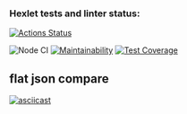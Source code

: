 ### Hexlet tests and linter status:
[![Actions Status](https://github.com/ava239/frontend-project-lvl2/workflows/hexlet-check/badge.svg)](https://github.com/ava239/frontend-project-lvl2/actions)

![Node CI](https://github.com/ava239/frontend-project-lvl2/workflows/Node%20CI/badge.svg)
[![Maintainability](https://api.codeclimate.com/v1/badges/4fed7f6572ae0a06f540/maintainability)](https://codeclimate.com/github/ava239/frontend-project-lvl2/maintainability)
[![Test Coverage](https://api.codeclimate.com/v1/badges/4fed7f6572ae0a06f540/test_coverage)](https://codeclimate.com/github/ava239/frontend-project-lvl2/test_coverage)

## flat json compare
[![asciicast](https://asciinema.org/a/ZUQtylQMAklk65uGqdAyqPU8r.svg)](https://asciinema.org/a/ZUQtylQMAklk65uGqdAyqPU8r)